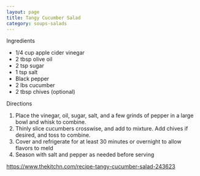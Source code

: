 ```yaml
---
layout: page
title: Tangy Cucumber Salad
category: soups-salads
---
```


Ingredients
  * 1/4 cup apple cider vinegar
  * 2 tbsp olive oil
  * 2 tsp sugar
  * 1 tsp salt
  * Black pepper
  * 2 lbs cucumber
  * 2 tbsp chives (optional)

Directions
  1. Place the vinegar, oil, sugar, salt, and a few grinds of pepper in a large bowl and whisk to combine. 
  2. Thinly slice cucumbers crosswise, and add to mixture. Add chives if desired, and toss to combine.
  3. Cover and refrigerate for at least 30 minutes or overnight to allow flavors to meld
  4. Season with salt and pepper as needed before serving

<https://www.thekitchn.com/recipe-tangy-cucumber-salad-243623>